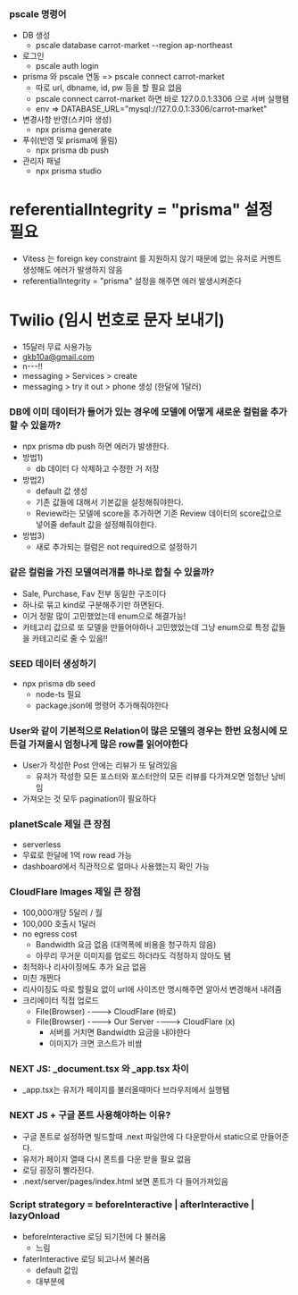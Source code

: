 ### pscale 명령어

- DB 생성
  - pscale database carrot-market --region ap-northeast
- 로그인
  - pscale auth login
- prisma 와 pscale 연동 => pscale connect carrot-market
  - 따로 url, dbname, id, pw 등을 할 필요 없음
  - pscale connect carrot-market 하면 바로 127.0.0.1:3306 으로 서버 실행됌
  - env => DATABASE_URL="mysql://127.0.0.1:3306/carrot-market"
- 변경사항 반영(스키마 생성)
  - npx prisma generate
- 푸쉬(반영 및 prisma에 올림)
  - npx prisma db push
- 관리자 패널
  - npx prisma studio

# referentialIntegrity = "prisma" 설정 필요

- Vitess 는 foreign key constraint 를 지원하지 않기 때문에 없는 유저로 커멘트 생성해도 에러가 발생하지 않음
- referentialIntegrity = "prisma" 설정을 해주면 에러 발생시켜준다

# Twilio (임시 번호로 문자 보내기)

- 15달러 무료 사용가능
- gkb10a@gmail.com
- n---!!
- messaging > Services > create
- messaging > try it out > phone 생성 (한달에 1달러)

### DB에 이미 데이터가 들어가 있는 경우에 모델에 어떻게 새로운 컬럼을 추가할 수 있을까?

- npx prisma db push 하면 에러가 발생한다.
- 방법1)
  - db 데이터 다 삭제하고 수정한 거 저장
- 방법2)
  - default 값 생성
  - 기존 값들에 대해서 기본값을 설정해줘야한다.
  - Review라는 모델에 score을 추가하면 기존 Review 데이터의 score값으로 넣어줄 default 값을 설정해줘야한다.
- 방법3)
  - 새로 추가되는 컬럼은 not required으로 설정하기

### 같은 컬럼을 가진 모델여러개를 하나로 합칠 수 있을까?

- Sale, Purchase, Fav 전부 동일한 구조이다
- 하나로 묶고 kind로 구분해주기만 하면된다.
- 이거 정말 많이 고민했었는데 enum으로 해결가능!
- 카테고리 값으로 또 모델을 만들어야하나 고민했었는데 그냥 enum으로 특정 값들을 카테고리로 줄 수 있음!!

### SEED 데이터 생성하기

- npx prisma db seed
  - node-ts 필요
  - package.json에 명령어 추가해줘야한다

### User와 같이 기본적으로 Relation이 많은 모델의 경우는 한번 요청시에 모든걸 가져올시 엄청나게 많은 row를 읽어야한다

- User가 작성한 Post 안에는 리뷰가 또 달려있음
  - 유저가 작성한 모든 포스터와 포스터안의 모든 리뷰를 다가져오면 엄청난 낭비임
- 가져오는 것 모두 pagination이 필요하다

### planetScale 제일 큰 장점

- serverless
- 무료로 한달에 1억 row read 가능
- dashboard에서 직관적으로 얼마나 사용했는지 확인 가능

### CloudFlare Images 제일 큰 장점

- 100,000개당 5달러 / 월
- 100,000 호출시 1달러
- no egress cost
  - Bandwidth 요금 없음 (대역폭에 비용을 청구하지 않음)
  - 아무리 무거운 이미지를 업로드 하더라도 걱정하지 않아도 됌
- 최적화나 리사이징에도 추가 요금 없음
- 미친 개쩐다
- 리사이징도 따로 할필요 없이 url에 사이즈만 명시해주면 알아서 변경해서 내려줌
- 크리에이터 직접 업로드
  - File(Browser) ----> CloudFlare (바로)
  - File(Browser) ----> Our Server ----> CloudFlare (x)
    - 서버를 거치면 Bandwidth 요금을 내야한다
    - 이미지가 크면 코스트가 비쌈

### NEXT JS: \_document.tsx 와 \_app.tsx 차이

- \_app.tsx는 유저가 페이지를 불러올때마다 브라우저에서 실행됌

### NEXT JS + 구글 폰트 사용해야하는 이유?

- 구글 폰트로 설정하면 빌드할때 .next 파일안에 다 다운받아서 static으로 만들어준다.
- 유저가 페이지 열때 다시 폰트를 다운 받을 필요 없음
- 로딩 굉장히 빨라진다.
- .next/server/pages/index.html 보면 폰트가 다 들어가져있음

### Script strategory = beforeInteractive | afterInteractive | lazyOnload

- beforeInteractive 로딩 되기전에 다 불러움
  - 느림
- faterInteractive 로딩 되고나서 불러옴
  - default 값임
  - 대부분에 <Script> 로 불러오는 것들은 beforeInteractive할 필요 없음
  - 페이지가 뜨고나서 스크립트를 불러오면 된다.
  - 따라서 보통 이걸 많이 씀
- lazyOnload
  - 다른 모든 데이터와 소스들을 전부다 불러오고 나서 스크립트 불러옴
  - 최후의 호출
  - 별로 중요하지 않은 기능들은 나중에 불러올때

### SSR + SWR 콤보 (getServerSideProps)

- swr에 캐시데이터를 미리 보낼 수 있음
- 처음 시작부터 캐시 데이터를 가진다.
- 다른페이지 갔다와도 api따로 요청할 필요없음
- fallback 에다가 key를 주면된다.
- 처음에 뜰때 한번에 모든 데이터가 다보임
- Loading 이 없어진다.
- 단점
  - 데이터를 받아오는데 5초가 걸리다면 5초동안 아무것도 안뜸

### iron-session 역할

- 쿠키를 가져와서 파스하고 그안에 데이터를 req안에 넣어준다.
- req.session.user안에 넣어줌

### Next JS: getStaticProps

- 빌드 될때 한번만 생성
- 데이터 호출을 따로 할 필요 없는 경우 사용
- 블로그 처럼 데이터가 변하지 않는 경우에 사용
- revalidate: 20,
  - 유저가 방문하고 20초 안에 다른 유저가 들어오면 같은 데이터 보임
  - 유저가 방문하고 20초 이후에 다른 유저가 들어오면 getStaticProps()가 한번 돌아가서 html다시 빌드함
  - 다른 데이터를 볼 수 있음
  - 데이터가 많이 바뀌지 않은 경우에 사용하면 좋다.
    - 니코사이트처럼 강의는 매번 올라가지 않음
    - 빌드를 계속 해줄 필요가 없음 일정 시간 지나면 새로 빌드해서 파일 만들어주므로 좋다.

### NEXT JS: Dynamic Import 사용하는 이유

- 페이지를 불러올때 모든 컴포넌트를 다 불러올 필요가 없는 경우
- 동적으로 컴포넌트를 추가하고 싶은 경우
- 다 만들고 최적화 할 때 사용하면 됌

### Plenetscale

- main을 production 브런치로 지정하면 다이렉트로 npx prisma db push 사용할 수 없음
- 실제 유저가 사용하므로 다이렉트로 변경되면 안됌
- 다른 브랜치를 만들어서 merge해줘야한다
- planetscale에서 (indexes) 브랜치 생성
  - 기존 연결 제거
  - pscale connect carrot-market indexes
  - 변경 후 푸쉬
  - npx prisma db push
  - 홈피에서 브랜치 머지
  - 홈피에서 브랜치 삭제
- 보통
  - main을 production 브랜치로 드고
  - dev 하나 만들어서 수정후 머지 (dev는 걔속 유지)
  - dev는 테스트 데이터 계속 유지
  - 브린치 새로만들면 스키마만 있고 데이터는 없다

### planetscale @@index([]) 생성해주는이유?

- mysql은 관계를 만들때 자동으로 인덱스를 생성해서 검색하는 속도가 매우 빠름
- planetscale은 인덱스를 생성하지 않으므로 모든 디비에서 처음부터 순서대로 찾음
- 인덱스가 있으면, 사전에서 알파벳순으로 들어가서 찾듯이 쉽게 찾을 수 있음
- 특히나 planetscale은 데이터를 읽는거에 과금이므로 더 조심
- @@index([관계id])
